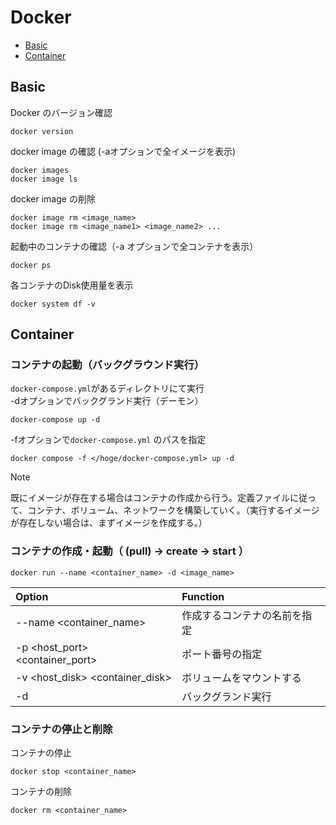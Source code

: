 # Docker
- [Basic](#basic)
- [Container](#container)

## Basic

Docker のバージョン確認
```
docker version
```

docker image の確認 (-aオプションで全イメージを表示)
```
docker images
docker image ls
```

docker image の削除
```
docker image rm <image_name>
docker image rm <image_name1> <image_name2> ...
```

起動中のコンテナの確認（-a オプションで全コンテナを表示）
```
docker ps
```

各コンテナのDisk使用量を表示
```
docker system df -v
```

## Container

### コンテナの起動（バックグラウンド実行）
```docker-compose.yml```があるディレクトリにて実行  
-dオプションでバックグランド実行（デーモン）
```
docker-compose up -d
```

-fオプションで```docker-compose.yml``` のパスを指定
```
docker compose -f </hoge/docker-compose.yml> up -d
```

> [!NOTE]
> 既にイメージが存在する場合はコンテナの作成から行う。定義ファイルに従って、コンテナ、ボリューム、ネットワークを構築していく。（実行するイメージが存在しない場合は、まずイメージを作成する。）


### コンテナの作成・起動（ (pull) → create → start ）   
```
docker run --name <container_name> -d <image_name>
```

| Option | Function |
| :----- | :------- |
| --name <container_name> | 作成するコンテナの名前を指定 |
| -p <host_port> <container_port> | ポート番号の指定 |  
| -v <host_disk> <container_disk> | ボリュームをマウントする |  
| -d | バックグランド実行 |



### コンテナの停止と削除
コンテナの停止
```
docker stop <container_name>
```

コンテナの削除
```
docker rm <container_name>
```